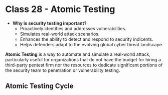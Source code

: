 # Class 28 - Atomic Testing

- **Why is security testing important?**
  - Proactively identifies and addresses vulnerabilities.
  - Simulates real-world attack scenarios.
  - Enhances the ability to detect and respond to security indicents.
  - Helps defenders adapt to the evolving global cyber threat landscape.

**Atomic Testing** is a way to automate and simulate a real-world attack, particularly useful for organizations that do not have the budget for hiring a third-party pentest firm nor the resources to dedicate significant portions of the security team to penetration or vulnerability testing. 

## Atomic Testing Cycle

